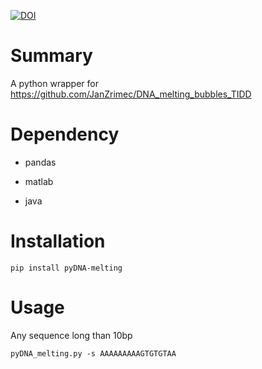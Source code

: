 [![DOI](https://zenodo.org/badge/254798322.svg)](https://zenodo.org/badge/latestdoi/254798322)


# Summary
A python wrapper for https://github.com/JanZrimec/DNA_melting_bubbles_TIDD


# Dependency

- pandas

- matlab

- java


# Installation

`pip install pyDNA-melting`

# Usage

Any sequence long than 10bp

`pyDNA_melting.py -s AAAAAAAAAGTGTGTAA`



